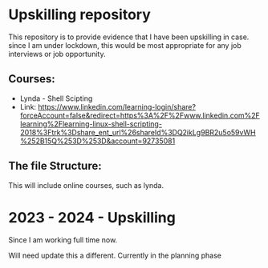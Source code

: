 
# Upskilling repository
This repository is to provide evidence that I have been upskilling in case. since I am under lockdown, this would be most appropriate for any job interviews or job opportunity.

## Courses:
- Lynda - Shell Scipting
- Link: https://www.linkedin.com/learning-login/share?forceAccount=false&redirect=https%3A%2F%2Fwww.linkedin.com%2Flearning%2Flearning-linux-shell-scripting-2018%3Ftrk%3Dshare_ent_url%26shareId%3DQ2ikLg9BR2u5o59vWH%252B15Q%253D%253D&account=92735081

## The file Structure:
This will include online courses, such as lynda.

# 2023 - 2024 - Upskilling 
Since I am working full time now.

Will need update this a different.
Currently in the planning phase

